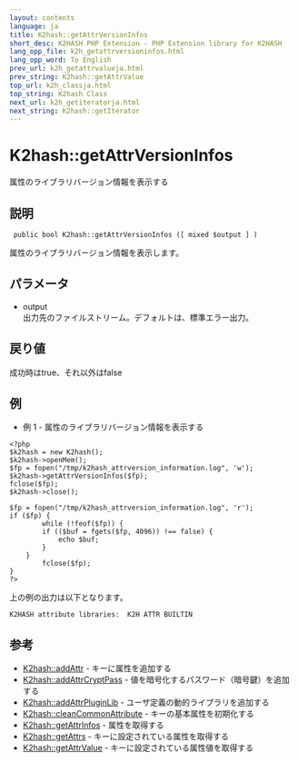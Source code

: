 ```yaml
---
layout: contents
language: ja
title: K2hash::getAttrVersionInfos
short_desc: K2HASH PHP Extension - PHP Extension library for K2HASH
lang_opp_file: k2h_getattrversioninfos.html
lang_opp_word: To English
prev_url: k2h_getattrvalueja.html
prev_string: K2hash::getAttrValue
top_url: k2h_classja.html
top_string: K2hash Class
next_url: k2h_getiteratorja.html
next_string: K2hash::getIterator
---
```


# K2hash::getAttrVersionInfos
属性のライブラリバージョン情報を表示する

## 説明
```
 public bool K2hash::getAttrVersionInfos ([ mixed $output ] )
```
属性のライブラリバージョン情報を表示します。 

## パラメータ
- output  
出力先のファイルストリーム。デフォルトは、標準エラー出力。

## 戻り値
成功時はtrue、それ以外はfalse

## 例
- 例 1 -  属性のライブラリバージョン情報を表示する
```
<?php
$k2hash = new K2hash();
$k2hash->openMem();
$fp = fopen("/tmp/k2hash_attrversion_information.log", 'w');
$k2hash->getAttrVersionInfos($fp);
fclose($fp);
$k2hash->close();

$fp = fopen("/tmp/k2hash_attrversion_information.log", 'r');
if ($fp) {
        while (!feof($fp)) {
        if (($buf = fgets($fp, 4096)) !== false) {
            echo $buf;
        }
    }
        fclose($fp);
}
?>
```
上の例の出力は以下となります。
```
K2HASH attribute libraries:  K2H ATTR BUILTIN
```

## 参考
- [K2hash::addAttr](k2h_addattrja.html) - キーに属性を追加する
- [K2hash::addAttrCryptPass](k2h_addattrcryptpassja.html) - 値を暗号化するパスワード（暗号鍵）を追加する
- [K2hash::addAttrPluginLib](k2h_addattrpluginlibja.html) - ユーザ定義の動的ライブラリを追加する
- [K2hash::cleanCommonAttribute](k2h_cleancommonattributeja.html) - キーの基本属性を初期化する
- [K2hash::getAttrInfos](k2h_getattrinfosja.html) - 属性を取得する
- [K2hash::getAttrs](k2h_getattrsja.html) - キーに設定されている属性を取得する
- [K2hash::getAttrValue](k2h_getattrvalueja.html) - キーに設定されている属性値を取得する
